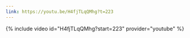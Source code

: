 ```yaml
---
link: https://youtu.be/H4fjTLqQMhg?t=223
---
```

{% include video id="H4fjTLqQMhg?start=223" provider="youtube" %}
